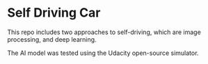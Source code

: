 # Self Driving Car

This repo includes two approaches to self-driving, which are image processing, and deep learning.

The AI model was tested using the Udacity open-source simulator.
